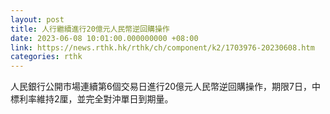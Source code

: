 ```yaml
---
layout: post
title: 人行繼續進行20億元人民幣逆回購操作
date: 2023-06-08 10:01:00.000000000 +08:00
link: https://news.rthk.hk/rthk/ch/component/k2/1703976-20230608.htm
categories: rthk
---
```


人民銀行公開市場連續第6個交易日進行20億元人民幣逆回購操作，期限7日，中標利率維持2厘，並完全對沖單日到期量。

